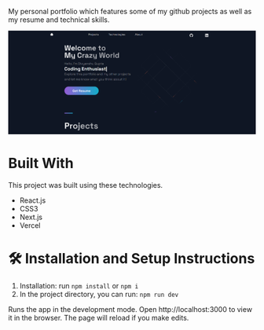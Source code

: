 My personal portfolio which features some of my github projects as well as my resume and technical skills.

![Portfolio Website](https://raw.githubusercontent.com/divyanshugupta14/Divyanshu_Portfolio/main/public/images/1.png)

<h1>Built With</h1>

This project was built using these technologies.

<ul>
  <li>React.js</li>
  <li>CSS3</li>
  <li>Next.js</li>
  <li>Vercel</li>
</ul>

<h1>🛠 Installation and Setup Instructions</h1>
<ol>
  <li>Installation: run <code>npm install</code> or <code>npm i</code></li>

<li>In the project directory, you can run: <code>npm run dev</code></li>
</ol>

Runs the app in the development mode.
Open http://localhost:3000 to view it in the browser. The page will reload if you make edits.
